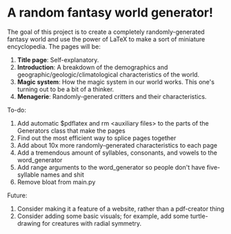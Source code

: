 # A random fantasy world generator!
The goal of this project is to create a completely randomly-generated fantasy world and use the power of LaTeX to make a sort of miniature encyclopedia. The pages will be:

1. **Title page**: Self-explanatory.
2. **Introduction**: A breakdown of the demographics and geographic/geologic/climatological characteristics of the world.
3. **Magic system**: How the magic system in our world works. This one's turning out to be a bit of a thinker.
4. **Menagerie**: Randomly-generated critters and their characteristics.

To-do: 
1. Add automatic $pdflatex and rm \<auxiliary files> to the parts of the Generators class that make the pages
2. Find out the most efficient way to splice pages together
3. Add about 10x more randomly-generated characteristics to each page
4. Add a tremendous amount of syllables, consonants, and vowels to the word_generator
5. Add range arguments to the word_generator so people don't have five-syllable names and shit
6. Remove bloat from main.py

Future:
1. Consider making it a feature of a website, rather than a pdf-creator thing
2. Consider adding some basic visuals; for example, add some turtle-drawing for creatures with radial symmetry.
